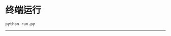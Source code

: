 # 终端运行

```shell
python run.py
```
***********************************************************************************************************************************************************************************************************************************************************************************************************************************************************************************************************************************************************************************************************************************************************************************************************************************************************************************************************************************************************************************************************************************************************************************************************************************************************************************